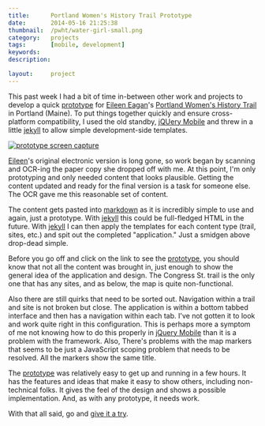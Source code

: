 ```yaml
---
title:      Portland Women's History Trail Prototype
date:       2014-05-16 21:25:38
thumbnail:  /pwht/water-girl-small.png
category:   projects
tags:       [mobile, development]
keywords:
description:

layout:     project
---
```

This past week I had a bit of time in-between other work and projects to
develop a quick [prototype][4] for [Eileen Eagan][1]'s [Portland Women's History Trail][2]
in Portland (Maine). To put things together quickly and ensure cross-platform
compatibility, I used the old standby, [jQUery Mobile][3] and threw in a little
[jekyll][5] to allow simple development-side templates.

[![prototype screen capture][screencap]][4]

[Eileen][1]'s original electronic version is long gone, so work began by scanning
and OCR-ing the paper copy she dropped off with me. At this point, I'm only
prototyping and only needed content that looks plausible. Getting the content
updated and ready for the final version is a task for someone else. The OCR
gave me this reasonable set of content.

The content gets pasted into [markdown][6] as it is incredibly simple to use
and again, just a prototype. With [jekyll][5] this could be full-fledged
HTML in the future. With [jekyll][5] I can then apply the templates for each
content type (trail, sites, etc.) and spit out the completed "application."
Just a smidgen above drop-dead simple.

Before you go off and click on the link to see the [prototype][4], you should
know that not all the content was brought in, just enough to show the general idea
of the application and design. The Congress St. trail is the only one
that has any sites, and as below, the map is quite non-functional.

Also there are still quirks that need to be sorted out.
Navigation within a trail and site is not broken but close. The application
is within a bottom tabbed interface and then has a navigation within each
tab. I've not gotten it to look and work quite right in this configuration.
This is perhaps more a symptom of me not knowing how to do this properly
in [jQuery Mobile][3] than it is a problem with the framework. Also, There's
problems with the map markers that seems to be just a JavaScript scoping
problem that needs to be resolved. All the markers show the same title.

The [prototype][4] was relatively easy to get up and running in a few hours. It
has the features and ideas that make it easy to show others, including
non-technical folks. It gives the feel of the design and shows a
possible implementation. And, as with any prototype, it needs work.

With that all said, go and [give it a try][4].

  [1]: http://usm.maine.edu/wgs/eileen-eagan
  [2]: https://usm.maine.edu/sites/default/files/history/A%20Woman's%20History,%20Eagen.pdf
  [3]: http://jquerymobile.com
  [4]: http://goo.gl/UIndL8
  [5]: http://jekyllrb.com
  [6]: http://daringfireball.net/projects/markdown/
  [screencap]: {{site.asseturl}}/pwht/pwht-prototype-2014-05-16.png
